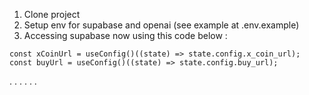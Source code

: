 
1. Clone project
2. Setup env for supabase and openai (see example at .env.example)
3. Accessing supabase now using this code below : 

```
const xCoinUrl = useConfig()((state) => state.config.x_coin_url);
const buyUrl = useConfig()((state) => state.config.buy_url);
```

.
.
.
.
.
.
